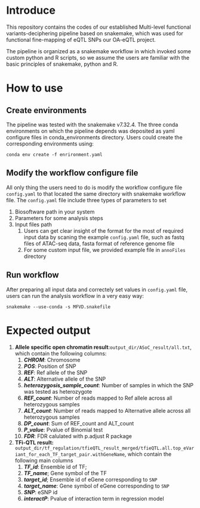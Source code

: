 # Introduce
This repository contains the codes of our established Multi-level functional variants-deciphering pipeline based on snakemake, which was used for functional fine-mapping of eQTL SNPs our OA-eQTL project. 

The pipeline is organized as a snakemake workflow in which invoked some custom python and R scripts, so we assume the users are familiar with the basic principles of snakemake, python and R.

# How to use
## Create environments
The pipeline was tested with the snakemake v7.32.4. The three conda environments on which the pipeline depends was deposited as yaml configure files in conda_environments directory. Users could create the corresponding environments using:
```
conda env create -f enrironment.yaml
```

## Modify the workflow configure file
All only thing the users need to do is modify the workflow configure file `config.yaml` to that located the same directory with snakemake workflow file. 
The `config.yaml` file include three types of parameters to set
1. Biosoftware path in your system
2. Parameters for some analysis steps
3. Input files path
   1. Users can get clear insight of the format for the most of required input data by scaning the example `config.yaml` file, such as fastq files of ATAC-seq data, fasta format of reference genome file
   2. For some custom input file, we provided example file in `annoFiles` directory
   
## Run workflow
After preparing all input data and correctely set values in `config.yaml` file, users can run the analysis workflow in a very easy way:
```
snakemake --use-conda -s MFVD.snakefile
```

# Expected output
1. **Allele specific open chromatin result**:`output_dir/ASoC_result/all.txt`, which contain the following columns:
	1. ***CHROM***: Chromosome
	2. ***POS***: Position of SNP
	3. ***REF***: Ref allele of the SNP
	4. ***ALT***: Alternative allele of the SNP
	5. ***heterozygosis_sample_count***: Number of samples in which the SNP was tested as heterozygote 
	6. ***REF_count***: Number of reads mapped to Ref allele across all heterozygous samples
	7. ***ALT_count***: Number of reads mapped to Alternative allele across all heterozygous samples
	8. ***DP_count***: Sum of REF_count and ALT_count
	9. ***P_value***: Pvalue of Binomial test
	10. ***FDR***: FDR calulated with p.adjust R package
2. **TFi-QTL result:** `output_dir/tf_regulation/tfieQTL_result_merged/tfieQTL.all.top_eVariant_for_each_TF_target_pair.withGeneName`, which contain the following main columns
	1. ***TF_id***: Ensemble id of TF; 
	2. ***TF_name***; Gene symbol of the TF
	3. ***target_id***; Ensemble id of eGene corresponding to `SNP`
	4. ***target_name***: Gene symbol of eGene corresponding to `SNP`
	5. ***SNP***: eSNP id
	6. ***interactP***: Pvalue of interaction term in regression model
